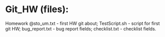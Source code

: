 # Git_HW (files):
Homework @sto_um.txt - first HW git about;
TestScript.sh - script for first git HW;
bug_report.txt - bug report fields;
checklist.txt - checklist fields.
